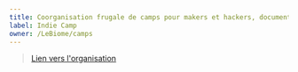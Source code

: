 ```yaml
---
title: Coorganisation frugale de camps pour makers et hackers, documentation d'ateliers, vie commune, retour d'experience
label: Indie Camp
owner: /LeBiome/camps
---
```


> [Lien vers l'organisation](https://github.com/nomades/camps)
